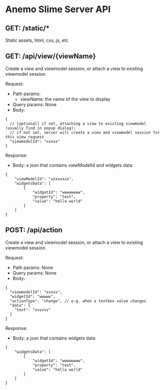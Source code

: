 Anemo Slime Server API
======================

GET: /static/*
--------------
Static assets, html, css, js, etc

GET: /api/view/{viewName}
--------------
Create a view and viewmodel session, or attach a view to existing viewmodel session

Request:
* Path params: 
    * viewName: the name of the view to display
* Query params: None
* Body: 
```
{
  // [optional] if set, attaching a view to existing viewmodel (usually find in popup dialog); 
  // if not set, server will create a view and viewmodel session for this view request
  "viewmodelId": "xxxxx" 
}
```

Response:
* Body: a json that contains viewModelId and widgets data
```
{
    "viewModelId": "xxxxxxxx", 
    "widgetsData": [
        {
            "widgetId": "wwwwwwww",
            "property": "text",
            "value": "hello world"
        }
    ]
}
```

POST: /api/action
-----------------
Create a view and viewmodel session, or attach a view to existing viewmodel session

Request:
* Path params: None
* Query params: None
* Body: 
```
{
  "viewmodelId": "xxxxx",
  "widgetId": "wwwww",
  "actionType": "change", // e.g. when a textbox value changes
  "data": {
    "text": "vvvvvv"
  } 
}
```

Response:
* Body: a json that contains widgets data
```
{
    "widgetsData": [
        {
            "widgetId": "wwwwwwww",
            "property": "text",
            "value": "hello world"
        }
    ]
}
```
